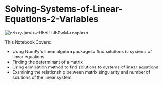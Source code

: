 # Solving-Systems-of-Linear-Equations-2-Variables
![crissy-jarvis-cHhbULJbPwM-unsplash](https://user-images.githubusercontent.com/50262369/237029027-70cc7db5-6176-404e-8d21-59b829c638d3.jpg)

This Notebook Covers:
- Using NumPy's linear algebra package to find solutions to systems of linear equations
- Finding the determinant of a matrix 
- Using elimination method to find solutions to systems of linear equations
- Examining the relationship between matrix singularity and number of solutions of the linear system
